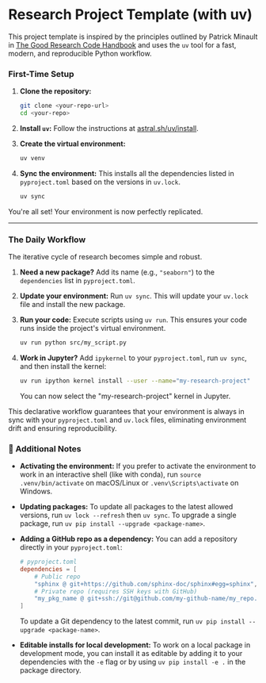 # Research Project Template (with uv)

This project template is inspired by the principles outlined by Patrick Minault in [The Good Research Code Handbook](https://goodresearch.dev) and uses the `uv` tool for a fast, modern, and reproducible Python workflow.

### First-Time Setup

1.  **Clone the repository:**
    ```bash
    git clone <your-repo-url>
    cd <your-repo>
    ```

2.  **Install `uv`:**
    Follow the instructions at [astral.sh/uv/install](https://docs.astral.sh/uv/getting-started/installation).

3.  **Create the virtual environment:**
    ```bash
    uv venv
    ```

4.  **Sync the environment:**
    This installs all the dependencies listed in `pyproject.toml` based on the versions in `uv.lock`.
    ```bash
    uv sync
    ```

You're all set! Your environment is now perfectly replicated.

---

### The Daily Workflow

The iterative cycle of research becomes simple and robust.

1.  **Need a new package?** Add its name (e.g., `"seaborn"`) to the `dependencies` list in `pyproject.toml`.

2.  **Update your environment:** Run `uv sync`. This will update your `uv.lock` file and install the new package.

3.  **Run your code:** Execute scripts using `uv run`. This ensures your code runs inside the project's virtual environment.
    ```bash
    uv run python src/my_script.py
    ```

4.  **Work in Jupyter?** Add `ipykernel` to your `pyproject.toml`, run `uv sync`, and then install the kernel:
    ```bash
    uv run ipython kernel install --user --name="my-research-project"
    ```
    You can now select the "my-research-project" kernel in Jupyter.

This declarative workflow guarantees that your environment is always in sync with your `pyproject.toml` and `uv.lock` files, eliminating environment drift and ensuring reproducibility.

### 🔄 Additional Notes

- **Activating the environment:** If you prefer to activate the environment to work in an interactive shell (like with conda), run `source .venv/bin/activate` on macOS/Linux or `.venv\Scripts\activate` on Windows.

- **Updating packages:** To update all packages to the latest allowed versions, run `uv lock --refresh` then `uv sync`. To upgrade a single package, run `uv pip install --upgrade <package-name>`.

- **Adding a GitHub repo as a dependency:** You can add a repository directly in your `pyproject.toml`:
    ```toml
    # pyproject.toml
    dependencies = [
        # Public repo
        "sphinx @ git+https://github.com/sphinx-doc/sphinx#egg=sphinx",
        # Private repo (requires SSH keys with GitHub)
        "my_pkg_name @ git+ssh://git@github.com/my-github-name/my_repo.git"
    ]
    ```
    To update a Git dependency to the latest commit, run `uv pip install --upgrade <package-name>`.

- **Editable installs for local development:** To work on a local package in development mode, you can install it as editable by adding it to your dependencies with the `-e` flag or by using `uv pip install -e .` in the package directory.



